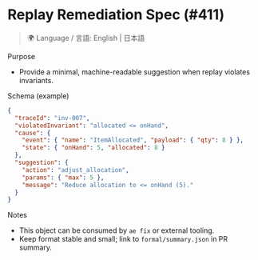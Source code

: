 # Replay Remediation Spec (#411)

> 🌍 Language / 言語: English | 日本語

Purpose
- Provide a minimal, machine-readable suggestion when replay violates invariants.

Schema (example)
```json
{
  "traceId": "inv-007",
  "violatedInvariant": "allocated <= onHand",
  "cause": {
    "event": { "name": "ItemAllocated", "payload": { "qty": 8 } },
    "state": { "onHand": 5, "allocated": 8 }
  },
  "suggestion": {
    "action": "adjust_allocation",
    "params": { "max": 5 },
    "message": "Reduce allocation to <= onHand (5)."
  }
}
```

Notes
- This object can be consumed by `ae fix` or external tooling.
- Keep format stable and small; link to `formal/summary.json` in PR summary.
